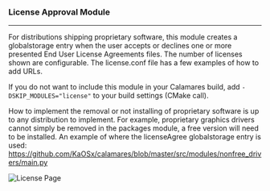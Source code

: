 ### License Approval Module
---------
For distributions shipping proprietary software, this module creates a globalstorage entry when the user accepts or declines one or more presented End User License Agreements files.
The number of licenses shown are configurable.  The license.conf file has a few examples of how to add URLs.

If you do not want to include this module in your Calamares build, add ```-DSKIP_MODULES="license"``` to your build settings (CMake call).

How to implement the removal or not installing of proprietary software is up to any distribution to implement.  For example, proprietary graphics drivers cannot simply be removed in the packages module, a free version will need to be installed.
An example of where the licenseAgree globalstorage entry is used:
https://github.com/KaOSx/calamares/blob/master/src/modules/nonfree_drivers/main.py

![License Page](http://wstaw.org/m/2015/08/22/Screenshot_20150822_131050.png)
